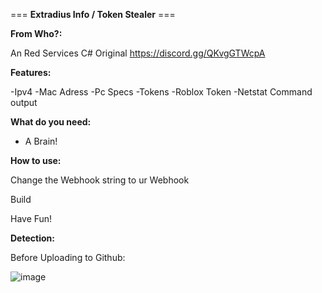 === **Extradius Info / Token Stealer** ===

**From Who?:**

An Red Services C# Original 
https://discord.gg/QKvgGTWcpA

**Features:**


-Ipv4
-Mac Adress
-Pc Specs
-Tokens
-Roblox Token
-Netstat Command output

**What do you need:**

- A Brain!


**How to use:**

Change the Webhook string to ur Webhook

Build

Have Fun!


**Detection:**

Before Uploading to Github:

![image](https://user-images.githubusercontent.com/111173924/230521415-ff1644c7-7d9b-446d-83bf-a382a5a8764a.png)


